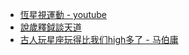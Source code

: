 - [恆星視運動 - youtube](https://www.youtube.com/playlist?list=PLI6pJZaOCtF3xv4EL93P1qiXHRnzbbsh9)
- [說歲釋鉞談天道](https://mp.weixin.qq.com/s/YsGpommHHWqfP-Xex0au_Q)
- [古人玩星座玩得比我们high多了 - 马伯庸](https://mp.weixin.qq.com/s/J1HQka432oP8ch0SrPBMzQ)